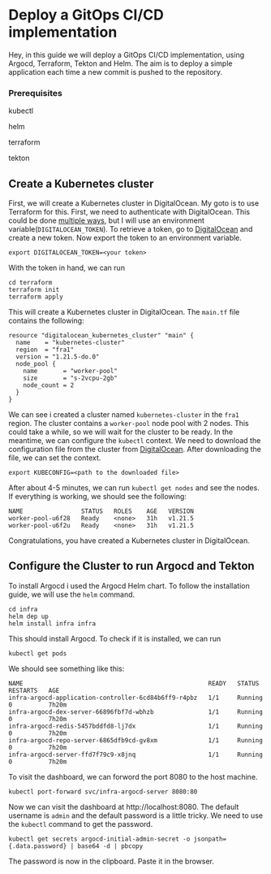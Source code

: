 # Deploy a GitOps CI/CD implementation

Hey, in this guide we will deploy a GitOps CI/CD implementation, using Argocd, Terraform, Tekton and Helm. The aim is to
deploy a simple application each time a new commit is pushed to the repository.

### Prerequisites

kubectl 

helm 

terraform 

tekton

## Create a Kubernetes cluster

First, we will create a Kubernetes cluster in DigitalOcean. My goto is to use Terraform for this. First, we need to
authenticate with DigitalOcean. This could be
done [multiple ways](https://registry.terraform.io/providers/digitalocean/digitalocean/latest/docs), but I will use an
environment variable(`DIGITALOCEAN_TOKEN`). To retrieve a token, go
to [DigitalOcean](https://cloud.digitalocean.com/account/api/tokens) and create a new token. Now export the token to an
environment variable.

```
export DIGITALOCEAN_TOKEN=<your token>
```

With the token in hand, we can run

```
cd terraform
terraform init
terraform apply
```

This will create a Kubernetes cluster in DigitalOcean. The `main.tf` file contains the following:

```
resource "digitalocean_kubernetes_cluster" "main" {
  name    = "kubernetes-cluster"
  region  = "fra1"
  version = "1.21.5-do.0"
  node_pool {
    name       = "worker-pool"
    size       = "s-2vcpu-2gb"
    node_count = 2
  }
}
```

We can see i created a cluster named `kubernetes-cluster` in the `fra1` region. The cluster contains a `worker-pool`
node pool with 2 nodes. This could take a while, so we will wait for the cluster to be ready. In the meantime, we can
configure the `kubectl` context. We need to download the configuration file from the cluster
from [DigitalOcean](https://cloud.digitalocean.com/kubernetes/clusters). After downloading the file, we can set the
context.

```
export KUBECONFIG=<path to the downloaded file>
```

After about 4-5 minutes, we can run `kubectl get nodes` and see the nodes. If everything is working, we should see the
following:

```
NAME                STATUS   ROLES    AGE   VERSION
worker-pool-u6f28   Ready    <none>   31h   v1.21.5
worker-pool-u6f2u   Ready    <none>   31h   v1.21.5
```

Congratulations, you have created a Kubernetes cluster in DigitalOcean.

## Configure the Cluster to run Argocd and Tekton

To install Argocd i used the Argocd Helm chart. To follow the installation guide, we will use the `helm` command. 
```shell
cd infra
helm dep up
helm install infra infra
```
This should install Argocd. To check if it is installed, we can run
```
kubectl get pods
```
We should see something like this:
```
NAME                                                   READY   STATUS    RESTARTS   AGE
infra-argocd-application-controller-6cd84b6ff9-r4pbz   1/1     Running   0          7h20m
infra-argocd-dex-server-66896fbf7d-wbhzb               1/1     Running   0          7h20m
infra-argocd-redis-5457bddfd8-lj7dx                    1/1     Running   0          7h20m
infra-argocd-repo-server-6865dfb9cd-gv8xm              1/1     Running   0          7h20m
infra-argocd-server-ffd7f79c9-x8jnq                    1/1     Running   0          7h20m
```
To visit the dashboard, we can forword the port 8080 to the host machine.
```
kubectl port-forward svc/infra-argocd-server 8080:80
```
Now we can visit the dashboard at http://localhost:8080. 
The default username is `admin` and the default password is a little tricky.
We need to use the `kubectl` command to get the password.
```
kubectl get secrets argocd-initial-admin-secret -o jsonpath={.data.password} | base64 -d | pbcopy
```
The password is now in the clipboard. Paste it in the browser.

